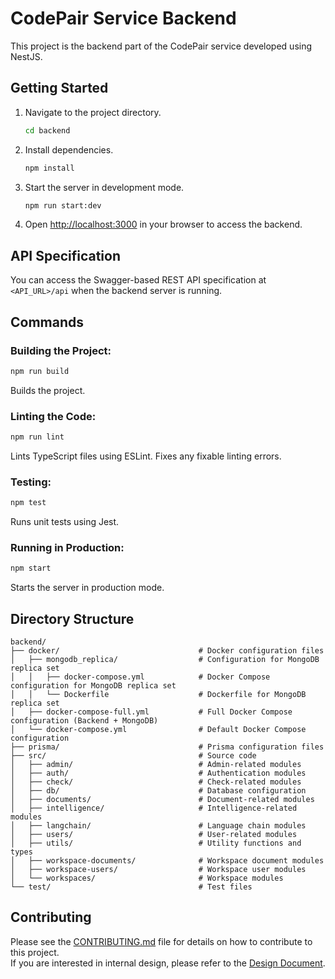 # CodePair Service Backend

This project is the backend part of the CodePair service developed using NestJS.

## Getting Started

1. Navigate to the project directory.

    ```bash
    cd backend
    ```

2. Install dependencies.

    ```bash
    npm install
    ```

3. Start the server in development mode.

    ```bash
    npm run start:dev
    ```

4. Open [http://localhost:3000](http://localhost:3000) in your browser to access the backend.

## API Specification

You can access the Swagger-based REST API specification at `<API_URL>/api` when the backend server is running.

## Commands

### Building the Project:

```bash
npm run build
```

Builds the project.

### Linting the Code:

```bash
npm run lint
```

Lints TypeScript files using ESLint. Fixes any fixable linting errors.

### Testing:

```bash
npm test
```

Runs unit tests using Jest.

### Running in Production:

```bash
npm start
```

Starts the server in production mode.

## Directory Structure

```
backend/
├── docker/                               # Docker configuration files
│   ├── mongodb_replica/                  # Configuration for MongoDB replica set
│   │   ├── docker-compose.yml            # Docker Compose configuration for MongoDB replica set
│   │   └── Dockerfile                    # Dockerfile for MongoDB replica set
│   ├── docker-compose-full.yml           # Full Docker Compose configuration (Backend + MongoDB)
│   └── docker-compose.yml                # Default Docker Compose configuration
├── prisma/                               # Prisma configuration files
├── src/                                  # Source code
│   ├── admin/                            # Admin-related modules
│   ├── auth/                             # Authentication modules
│   ├── check/                            # Check-related modules
│   ├── db/                               # Database configuration
│   ├── documents/                        # Document-related modules
│   ├── intelligence/                     # Intelligence-related modules
│   ├── langchain/                        # Language chain modules
│   ├── users/                            # User-related modules
│   ├── utils/                            # Utility functions and types
│   ├── workspace-documents/              # Workspace document modules
│   ├── workspace-users/                  # Workspace user modules
│   └── workspaces/                       # Workspace modules
└── test/                                 # Test files
```

## Contributing

Please see the [CONTRIBUTING.md](../CONTRIBUTING.md) file for details on how to contribute to this project.  
If you are interested in internal design, please refer to the [Design Document](./design/).